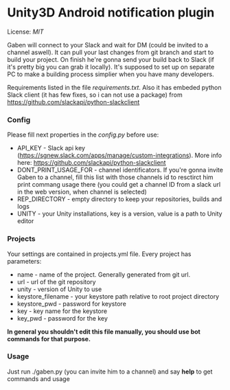Unity3D Android notification plugin
=====
License: *MIT*

Gaben will connect to your Slack and wait for DM (could be invited to a channel aswell). It can pull your last changes from git branch and start to build your project. On finish he're gonna send your build back to Slack (if it's pretty big you can grab it locally).
It's supposed to set up on separate PC to make a building process simplier when you have many developers.

Requirements listed in the file *requirements.txt*. Also it has embeded python Slack client (it has few fixes, so i can not use a package) from https://github.com/slackapi/python-slackclient

### Config

Please fill next properties in the *config.py* before use:
* API_KEY - Slack api key (https://sgnew.slack.com/apps/manage/custom-integrations). More info here: https://github.com/slackapi/python-slackclient
* DONT_PRINT_USAGE_FOR - channel identificators. If you're gonna invite Gaben to a channel, fill this list with those channels id to resctirct him print commang usage there (you could get a channel ID from a slack url in the web version, when channel is selected)
* REP_DIRECTORY - empty directory to keep your repositories, builds and logs
* UNITY - your Unity installations, key is a version, value is a path to Unity editor

### Projects

Your settings are contained in projects.yml file. Every project has parameters:
* name - name of the project. Generally generated from git url.
* url - url of the git repository
* unity - version of Unity to use
* keystore_filename - your keystore path relative to root project directory
* keystore_pwd - password for keystore
* key - key name for the keystore
* key_pwd - password for the key

**In general you shouldn't edit this file manually, you should use bot commands for that purpose.**

### Usage

Just run ./gaben.py (you can invite him to a channel) and say **help** to get commands and usage
